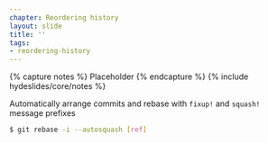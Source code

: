 ```yaml
---
chapter: Reordering history
layout: slide
title: ''
tags:
- reordering-history
---
```


{% capture notes %}
Placeholder
{% endcapture %}
{% include hydeslides/core/notes %}


Automatically arrange commits and rebase with `fixup!` and `squash!` message prefixes

```bash
$ git rebase -i --autosquash [ref]
```
